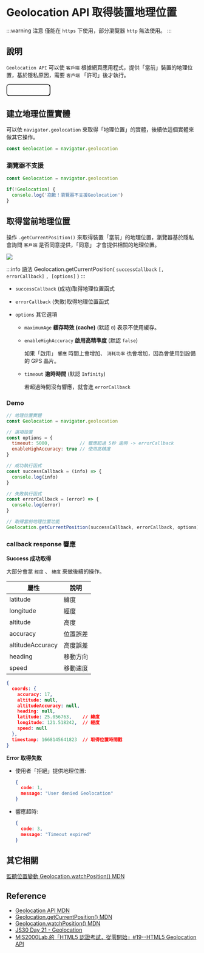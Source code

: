 # Geolocation API 取得裝置地理位置

:::warning 注意
僅能在 `https` 下使用，部分瀏覽器 `http` 無法使用。
:::

## 說明
`Geolocation API` 可以使 `客戶端` 根據網頁應用程式，提供「當前」裝置的地理位置，基於隱私原因，需要 `客戶端` 「許可」後才執行。

<button
id="geolocation-btn"
style="background: var(--vp-c-brand-dark); color: white; padding: .3rem 1rem; border-radius: 8px;">
取得地理位置</button>


<script>
export default {
  mounted() {
    const Geolocation = navigator.geolocation
    const getLocationBtn = document.querySelector('#geolocation-btn')

    const getLocationSuccess = (info) => {
      console.log('Success:', info)
    }
    const getLocationError = error => {
      console.log('Error:', error)
    }

    getLocationBtn.addEventListener('click', () => {
      Geolocation.getCurrentPosition(getLocationSuccess, getLocationError, {
        timeout: 5000,
        enableHighAccuracy: true
      })
    })
  },
}
</script>

## 建立地理位置實體

可以依 `navigator.geolocation` 來取得「地理位置」的實體，後續依這個實體來做其它操作。

```js
const Geolocation = navigator.geolocation
```

### 瀏覽器不支援

```js
const Geolocation = navigator.geolocation

if(!Geolocation) {
  console.log('抱歉！瀏覽器不支援Geolocation')
}
```

## 取得當前地理位置
操作 `.getCurrentPosition()` 來取得裝置「當前」的地理位置，瀏覽器基於隱私會詢問 `客戶端` 是否同意提供，「同意」 才會提供相關的地理位置。

![](/Javascript/img/geolocation-api.png)

:::info 語法
Geolocation.getCurrentPosition( `successCallback` `[, errorCallback]` `, [options]` )
:::

- `successCallback` (成功)取得地理位置函式

- `errorCallback` (失敗)取得地理位置函式

- `options` 其它選項
  - `maximumAge` **緩存時效 (cache)** (默認 `0`) 表示不使用緩存。
  - `enableHighAccuracy` **啟用高精準度** (默認 `false`)

    如果「啟用」 `響應` 時間上會增加、 `消耗功率` 也會增加，因為會使用到設備的 GPS 晶片。
  - `timeout`  **逾時時間** (默認 `Infinity`)
  
    若超過時間沒有響應，就會進 `errorCallback`

### Demo

```js
// 地理位置實體
const Geolocation = navigator.geolocation

// 選項設置
const options = {
  timeout: 5000,           // 響應超過 5秒 逾時 -> errorCallback
  enableHighAccuracy: true // 使用高精度
}

// 成功執行函式
const successCallback = (info) => {
  console.log(info)
}

// 失敗執行函式
const errorCallback = (error) => {
  console.log(error)
}

// 取得當前地理位置功能
Geolocation.getCurrentPosition(successCallback, errorCallback, options)
```

### callback response 響應

**Success 成功取得**

大部分會拿 `經度` 、 `緯度` 來做後續的操作。

|屬性 |	說明 |
|-|-|
|latitude |	緯度|
|longitude |	經度|
|altitude |	高度|
|accuracy |	位置誤差|
|altitudeAccuracy |	高度誤差|
|heading |	移動方向|
|speed |	移動速度|

```json
{
  coords: {
    accuracy: 17,
    altitude: null,
    altitudeAccuracy: null,
    heading: null,
    latitude: 25.056763,    // 緯度
    longitude: 121.518242,  // 經度
    speed: null
  },
  timestamp: 1668145641823  // 取得位置時間戳
}
```

**Error 取得失敗**
- 使用者「拒絕」提供地理位置:
  ```json
  {
    code: 1,
    message: "User denied Geolocation"
  }
  ```

- 響應超時:
    ```json
    {
      code: 3,
      message: "Timeout expired"
    }
    ```

## 其它相關
[監聽位置變動 Geolocation.watchPosition() MDN](https://developer.mozilla.org/en-US/docs/Web/API/Geolocation/watchPosition)

## Reference
- [Geolocation API MDN](https://developer.mozilla.org/en-US/docs/Web/API/Geolocation_API)
- [Geolocation.getCurrentPosition() MDN](https://developer.mozilla.org/en-US/docs/Web/API/Geolocation/getCurrentPosition)
- [Geolocation.watchPosition() MDN](https://developer.mozilla.org/en-US/docs/Web/API/Geolocation/watchPosition)
- [JS30 Day 21 - Geolocation](https://ithelp.ithome.com.tw/articles/10208169)
- [MIS2000Lab.的「HTML5 認證考試，從零開始」#19--HTML5 Geolocation API](https://ithelp.ithome.com.tw/articles/10159772?sc=rss.iron)